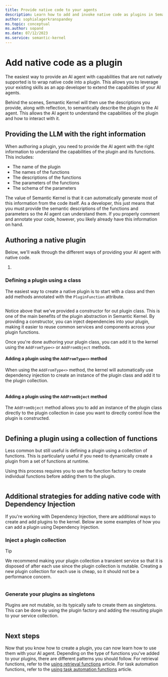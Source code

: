 ```yaml
---
title: Provide native code to your agents
description: Learn how to add and invoke native code as plugins in Semantic Kernel.
author: sophialagerkranspandey
ms.topic: conceptual
ms.author: sopand
ms.date: 07/12/2023
ms.service: semantic-kernel
---
```


# Add native code as a plugin

The easiest way to provide an AI agent with capabilities that are not natively supported is to wrap native code into a plugin. This allows you to leverage your existing skills as an app developer to extend the capabilities of your AI agents.

Behind the scenes, Semantic Kernel will then use the descriptions you provide, along with reflection, to semantically describe the plugin to the AI agent. This allows the AI agent to understand the capabilities of the plugin and how to interact with it.

## Providing the LLM with the right information

When authoring a plugin, you need to provide the AI agent with the right information to understand the capabilities of the plugin and its functions. This includes:
- The name of the plugin
- The names of the functions
- The descriptions of the functions
- The parameters of the functions
- The schema of the parameters

The value of Semantic Kernel is that it can automatically generate most of this information from the code itself. As a developer, this just means that you must provide the semantic descriptions of the functions and parameters so the AI agent can understand them. If you properly comment and annotate your code, however, you likely already have this information on hand.

## Authoring a native plugin

Below, we'll walk through the different ways of providing your AI agent with native code.

1. 

### Defining a plugin using a class

The easiest way to create a native plugin is to start with a class and then add methods annotated with the `PluginFunction` attribute.

```csharp
```

Notice above that we've provided a constructor for out plugin class. This is one of the main benefits of the plugin abstraction in Semantic Kernel. By providing a constructor, you can inject dependencies into your plugin, making it easier to reuse common services and components across your plugin functions.

Once you're done authoring your plugin class, you can add it to the kernel using the `AddFromType<>` or `AddFromObject` methods.

#### Adding a plugin using the `AddFromType<>` method

When using the `AddFromType<>` method, the kernel will automatically use dependency injection to create an instance of the plugin class and add it to the plugin collection.

```csharp
```

#### Adding a plugin using the `AddFromObject` method

The `AddFromObject` method allows you to add an instance of the plugin class directly to the plugin collection in case you want to directly control how the plugin is constructed.

```csharp
```

## Defining a plugin using a collection of functions

Less common but still useful is defining a plugin using a collection of functions. This is particularly useful if you need to dynamically create a plugin from a set of functions at runtime.

Using this process requires you to use the function factory to create individual functions before adding them to the plugin.

```csharp
```

## Additional strategies for adding native code with Dependency Injection

If you're working with Dependency Injection, there are additional ways to create and add plugins to the kernel. Below are some examples of how you can add a plugin using Dependency Injection.

### Inject a plugin collection

> [!TIP]
> We recommend making your plugin collection a transient service so that it is disposed of after each use since the plugin collection is mutable. Creating a new plugin collection for each use is cheap, so it should not be a performance concern.

```csharp
```

### Generate your plugins as singletons

Plugins are not mutable, so its typically safe to create them as singletons. This can be done by using the plugin factory and adding the resulting plugin to your service collection.

```csharp
```

## Next steps
Now that you know how to create a plugin, you can now learn how to use them with your AI agent. Depending on the type of functions you've added to your plugins, there are different patterns you should follow. For retrieval functions, refer to the [using retrieval functions](./using-data-retrieval-functions-for-rag.md) article. For task automation functions, refer to the [using task automation functions](./using-task-automation-functions.md) article.